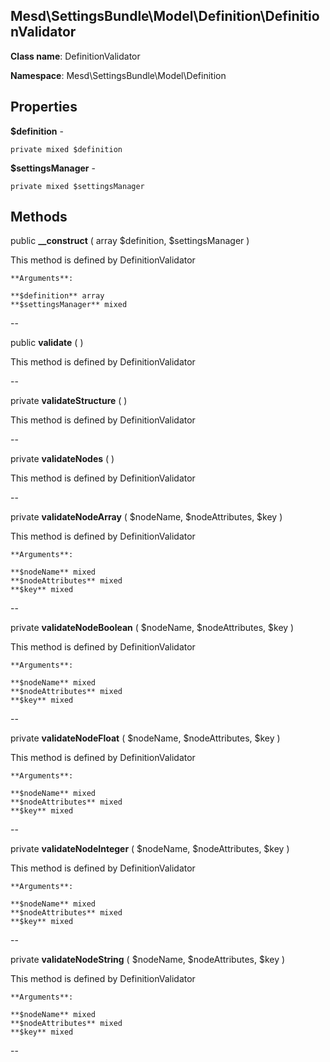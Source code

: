 Mesd\SettingsBundle\Model\Definition\DefinitionValidator
---------------

    

    


**Class name**: DefinitionValidator

**Namespace**: Mesd\SettingsBundle\Model\Definition









Properties
----------


**$definition** - 



    private mixed $definition






**$settingsManager** - 



    private mixed $settingsManager






Methods
-------


public **__construct** ( array $definition, $settingsManager )


    







This method is defined by DefinitionValidator


    **Arguments**:

    **$definition** array 
    **$settingsManager** mixed 


--


public **validate** (  )


    







This method is defined by DefinitionValidator



--


private **validateStructure** (  )


    







This method is defined by DefinitionValidator



--


private **validateNodes** (  )


    







This method is defined by DefinitionValidator



--


private **validateNodeArray** ( $nodeName, $nodeAttributes, $key )


    







This method is defined by DefinitionValidator


    **Arguments**:

    **$nodeName** mixed 
    **$nodeAttributes** mixed 
    **$key** mixed 


--


private **validateNodeBoolean** ( $nodeName, $nodeAttributes, $key )


    







This method is defined by DefinitionValidator


    **Arguments**:

    **$nodeName** mixed 
    **$nodeAttributes** mixed 
    **$key** mixed 


--


private **validateNodeFloat** ( $nodeName, $nodeAttributes, $key )


    







This method is defined by DefinitionValidator


    **Arguments**:

    **$nodeName** mixed 
    **$nodeAttributes** mixed 
    **$key** mixed 


--


private **validateNodeInteger** ( $nodeName, $nodeAttributes, $key )


    







This method is defined by DefinitionValidator


    **Arguments**:

    **$nodeName** mixed 
    **$nodeAttributes** mixed 
    **$key** mixed 


--


private **validateNodeString** ( $nodeName, $nodeAttributes, $key )


    







This method is defined by DefinitionValidator


    **Arguments**:

    **$nodeName** mixed 
    **$nodeAttributes** mixed 
    **$key** mixed 


--

